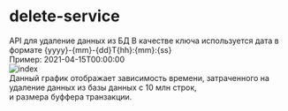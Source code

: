 # delete-service
API для удаление данных из БД
В качестве ключа используется дата в формате {yyyy}-{mm}-{dd}T{hh}:{mm}:{ss}  
Пример: 2021-04-15T00:00:00  
![index](https://user-images.githubusercontent.com/77533722/116559437-2544d580-a909-11eb-9c4c-2c8978d97142.png)  
Данный график отображает зависимость времени, затраченного на удаление данных из базы данных с 10 млн строк,   
и размера буффера транзакции.

